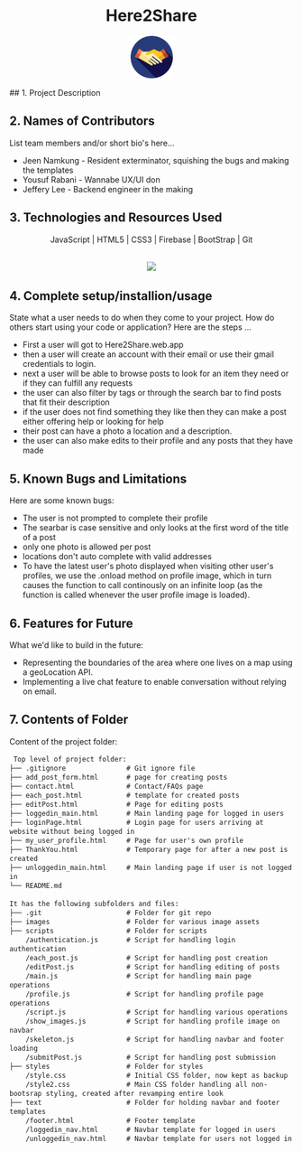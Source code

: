 <h1 align="center"> Here2Share 
</h1>
    <p align="center"> 
    	<img src="./images/hand.svg.svg" width=75px height=75px alt="">
    </p>	
## 1. Project Description


## 2. Names of Contributors

List team members and/or short bio's here...

- Jeen Namkung - Resident exterminator, squishing the bugs and making the templates
- Yousuf Rabani - Wannabe UX/UI don
- Jeffery Lee - Backend engineer in the making

## 3. Technologies and Resources Used

<p align="center" > 
JavaScript | HTML5 | CSS3 | Firebase | BootStrap | Git
<br>
<br>
<p align="center">
  <a href="https://skillicons.dev">
    <img src="https://skillicons.dev/icons?i=javascript,html,css,firebase,bootstrap,git" />
  </a>
</p>
</p>



## 4. Complete setup/installion/usage
State what a user needs to do when they come to your project.  How do others start using your code or application?
Here are the steps ...
* First a user will got to Here2Share.web.app
* then a user will create an account with their email or use their gmail credentials to login.
* next a user will be able to browse posts to look for an item they need or if they can fulfill any requests
* the user can also filter by tags or through the search bar to find posts that fit their description
* if the user does not find something they like then they can make a post either offering help or looking for help
* their post can have a photo a location and a description.
* the user can also make edits to their profile and any posts that they have made

## 5. Known Bugs and Limitations
Here are some known bugs:
* The user is not prompted to complete their profile
* The searbar is case sensitive and only looks at the first word of the title of a post
* only one photo is allowed per post
* locations don't auto complete with valid addresses
* To have the latest user's photo displayed when visiting other user's profiles, we use the .onload method on profile image, which in turn causes the function to call continously on an infinite loop (as the function is called whenever the user profile image is loaded). 

## 6. Features for Future
What we'd like to build in the future:

- Representing the boundaries of the area where one lives on a map using a geoLocation API.
- Implementing a live chat feature to enable conversation without relying on email.

## 7. Contents of Folder
Content of the project folder:

```
 Top level of project folder: 
├── .gitignore               # Git ignore file
├── add_post_form.html       # page for creating posts
├── contact.html             # Contact/FAQs page
├── each_post.html           # template for created posts
├── editPost.html            # Page for editing posts
├── loggedin_main.html       # Main landing page for logged in users
├── loginPage.html           # Login page for users arriving at website without being logged in
├── my_user_profile.html     # Page for user's own profile
├── ThankYou.html            # Temporary page for after a new post is created
├── unloggedin_main.html     # Main landing page if user is not logged in
└── README.md

It has the following subfolders and files:
├── .git                     # Folder for git repo
├── images                   # Folder for various image assets
├── scripts                  # Folder for scripts
    /authentication.js       # Script for handling login authentication
    /each_post.js            # Script for handling post creation
    /editPost.js             # Script for handling editing of posts
    /main.js                 # Script for handling main page operations
    /profile.js              # Script for handling profile page operations
    /script.js               # Script for handling various operations
    /show_images.js          # Script for handling profile image on navbar
    /skeleton.js             # Script for handling navbar and footer loading
    /submitPost.js           # Script for handling post submission
├── styles                   # Folder for styles
    /style.css               # Initial CSS folder, now kept as backup
    /style2.css              # Main CSS folder handling all non-bootsrap styling, created after revamping entire look
├── text                     # Folder for holding navbar and footer templates
    /footer.html             # Footer template
    /loggedin_nav.html       # Navbar template for logged in users
    /unloggedin_nav.html     # Navbar template for users not logged in


```


